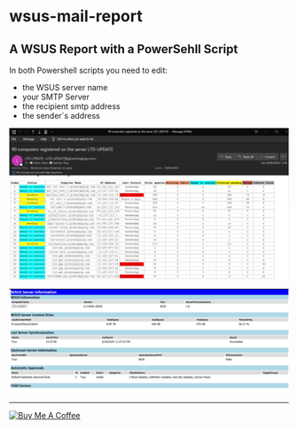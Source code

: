 # wsus-mail-report

## A WSUS Report with a PowerSehll Script

In both Powershell scripts you need to edit:
* the WSUS server name
* your SMTP Server
* the recipient smtp address 
* the sender´s address

![](imgs/wsus_01.jpg)

![](imgs/wsus_02.jpg)

***
<a href="https://www.buymeacoffee.com/haim_cohen" target="_blank"><img src="https://cdn.buymeacoffee.com/buttons/default-orange.png" alt="Buy Me A Coffee" height="41" width="174"></a>
